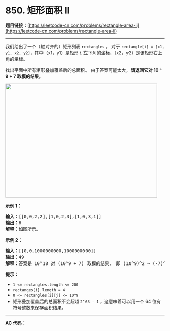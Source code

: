 # 850. 矩形面积 II

**题目链接：**[https://leetcode-cn.com/problems/rectangle-area-ii](https://leetcode-cn.com/problems/rectangle-area-ii)

---

<div class="content__1Y2H">
 <div class="notranslate">
  <p>我们给出了一个（轴对齐的）矩形列表&nbsp;<code>rectangles</code>&nbsp;。 对于&nbsp;<code>rectangle[i] = [x1, y1, x2, y2]</code>，其中（x1，y1）是矩形&nbsp;<code>i</code>&nbsp;左下角的坐标，（x2，y2）是该矩形右上角的坐标。</p> 
  <p>找出平面中所有矩形叠加覆盖后的总面积。 由于答案可能太大，<strong>请返回它对 10 ^ 9 + 7 取模的结果</strong>。</p> 
  <p><img style="height: 360px; width: 480px;" src="/uploads/2018/06/06/rectangle_area_ii_pic.png" alt=""></p> 
  <p><strong>示例 1：</strong></p> 
  <pre class="language-text"><strong>输入：</strong>[[0,0,2,2],[1,0,2,3],[1,0,3,1]]
<strong>输出：</strong>6
<strong>解释：</strong>如图所示。
</pre> 
  <p><strong>示例 2：</strong></p> 
  <pre class="language-text"><strong>输入：</strong>[[0,0,1000000000,1000000000]]
<strong>输出：</strong>49
<strong>解释：</strong>答案是 10^18 对 (10^9 + 7) 取模的结果， 即 (10^9)^2 → (-7)^2 = 49 。
</pre> 
  <p><strong>提示：</strong></p> 
  <ul> 
   <li><code>1 &lt;= rectangles.length &lt;= 200</code></li> 
   <li><code>rectanges[i].length = 4</code></li> 
   <li><code>0 &lt;= rectangles[i][j] &lt;= 10^9</code></li> 
   <li>矩形叠加覆盖后的总面积不会超越&nbsp;<code>2^63 - 1</code>&nbsp;，这意味着可以用一个&nbsp;64 位有符号整数来保存面积结果。</li> 
  </ul> 
 </div>
</div>

---

**AC 代码：**

```java

```